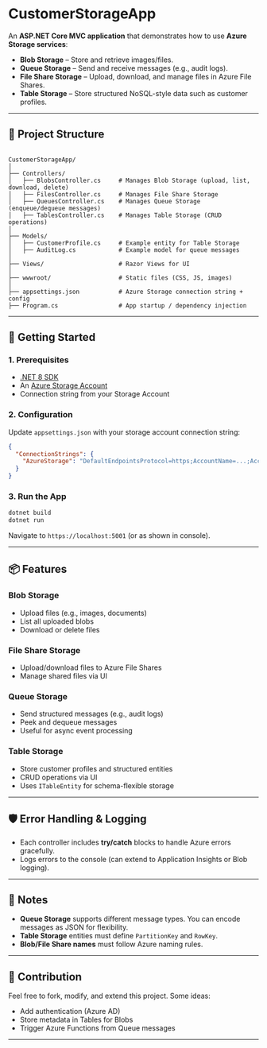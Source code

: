 # CustomerStorageApp

An **ASP.NET Core MVC application** that demonstrates how to use **Azure Storage services**:
- **Blob Storage** – Store and retrieve images/files.
- **Queue Storage** – Send and receive messages (e.g., audit logs).
- **File Share Storage** – Upload, download, and manage files in Azure File Shares.
- **Table Storage** – Store structured NoSQL-style data such as customer profiles.

---

## 📂 Project Structure

```

CustomerStorageApp/
│
├── Controllers/
│   ├── BlobsController.cs     # Manages Blob Storage (upload, list, download, delete)
│   ├── FilesController.cs     # Manages File Share Storage
│   ├── QueuesController.cs    # Manages Queue Storage (enqueue/dequeue messages)
│   ├── TablesController.cs    # Manages Table Storage (CRUD operations)
│
├── Models/
│   ├── CustomerProfile.cs     # Example entity for Table Storage
│   ├── AuditLog.cs            # Example model for queue messages
│
├── Views/                     # Razor Views for UI
│
├── wwwroot/                   # Static files (CSS, JS, images)
│
├── appsettings.json           # Azure Storage connection string + config
├── Program.cs                 # App startup / dependency injection

````

---

## 🚀 Getting Started

### 1. Prerequisites
- [.NET 8 SDK](https://dotnet.microsoft.com/download)
- An [Azure Storage Account](https://portal.azure.com)
- Connection string from your Storage Account

### 2. Configuration
Update `appsettings.json` with your storage account connection string:

```json
{
  "ConnectionStrings": {
    "AzureStorage": "DefaultEndpointsProtocol=https;AccountName=...;AccountKey=...;EndpointSuffix=core.windows.net"
  }
}
````

### 3. Run the App

```bash
dotnet build
dotnet run
```

Navigate to `https://localhost:5001` (or as shown in console).

---

## 📦 Features

### Blob Storage

* Upload files (e.g., images, documents)
* List all uploaded blobs
* Download or delete files

### File Share Storage

* Upload/download files to Azure File Shares
* Manage shared files via UI

### Queue Storage

* Send structured messages (e.g., audit logs)
* Peek and dequeue messages
* Useful for async event processing

### Table Storage

* Store customer profiles and structured entities
* CRUD operations via UI
* Uses `ITableEntity` for schema-flexible storage

---

## 🛡️ Error Handling & Logging

* Each controller includes **try/catch** blocks to handle Azure errors gracefully.
* Logs errors to the console (can extend to Application Insights or Blob logging).

---

## 📘 Notes

* **Queue Storage** supports different message types. You can encode messages as JSON for flexibility.
* **Table Storage** entities must define `PartitionKey` and `RowKey`.
* **Blob/File Share names** must follow Azure naming rules.

---

## 🤝 Contribution

Feel free to fork, modify, and extend this project. Some ideas:

* Add authentication (Azure AD)
* Store metadata in Tables for Blobs
* Trigger Azure Functions from Queue messages

---


